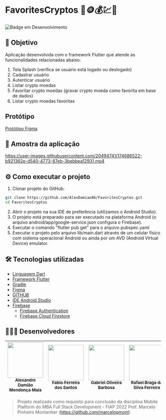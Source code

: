 # FavoritesCryptos 💝🪙💰💹🤑

![Badge em Desenvolvimento](http://img.shields.io/static/v1?label=STATUS&message=EM%20DESENVOLVIMENTO&color=GREEN&style=for-the-badge)

## 🎯 Objetivo

Aplicação desenvolvida com o framework Flutter que atende as funcionalidades relacionadas abaixo:
1. Tela Splash (verifica se usuário está logado ou deslogado)
2. Cadastrar usuário 
3. Autenticar usuário
4. Listar crypto moedas 
5. Favoritar crypto moedas (gravar crypto moeda como favorita em base de dados)
6. Listar crypto moedas favoritas

## Protótipo 

[Protótipo Figma](https://www.figma.com/file/363WzgVKdoSSvEGXCdgDxP/Criptos?node-id=4%3A48)

## 📱 Amostra da aplicação

https://user-images.githubusercontent.com/20494741/174686522-b921362e-d540-4773-87eb-3bebbea12931.mp4

## ⚙️ Como executar o projeto
1. Clonar projeto do GitHub:
~~~bash
git clone https://github.com/AlexDamiao86/FavoritesCryptos.git
cd FavoritesCryptos
~~~
2. Abrir o projeto na sua IDE de preferência (utilizamos o Android Studio).
3. O projeto está preparado para ser executado na plataforma Android (o arquivo android/app/google-service.json configura o Firebase).
4. Executar o comando "flutter pub get" para o arquivo pubspec.yaml
5. Executar o projeto pelo arquivo lib/main.dart através de um celular físico com sistema operacional Android ou ainda por um AVD (Android Virtual Device) emulator.

## 🛠️ Tecnologias utilizadas

- [Linguagem Dart](https://dart.dev)
- [Framework Flutter](https://flutter.dev)
- [Gradle](https://gradle.org)
- [Figma](https://www.figma.com/)
- [GITHUB](https://github.com)
- [IDE Android Studio](https://developer.android.com/studio)
- [Firebase](https://firebase.google.com)
    - [Firebase Authentication](https://firebase.google.com/products/auth)
    - [Firebase Cloud Firestore](https://firebase.google.com/products/firestore)

## 👨🏽‍💻 Desenvolvedores

| [<img src="https://avatars.githubusercontent.com/AlexDamiao86" width=115><br><sub>Alexandre Damião Mendonça Maia</sub>](https://github.com/AlexDamiao86) |  [<img src="https://avatars.githubusercontent.com/FabioQuimico" width=115><br><sub>Fabio Ferreira dos Santos</sub>](https://github.com/FabioQuimico) |  [<img src="https://avatars.githubusercontent.com/" width=115><br><sub>Gabriel Oliveira Barbosa</sub>](https://github.com/) | [<img src="https://avatars.githubusercontent.com/ferreirabraga" width=115><br><sub>Rafael Braga da Silva Ferreira</sub>](https://github.com/ferreirabraga) |  [<img src="https://avatars.githubusercontent.com/" width=115><br><sub>Rafael Oliveira Borges</sub>](https://github.com/) |
| :---: | :---: | :---: | :---: | :---: |

> Projeto realizado como requisito para conclusão da disciplina Mobile Platform do MBA Full Stack Development - FIAP 2022
> Prof. Marcelo Pinheiro Montanher (https://github.com/marcelopmont)
